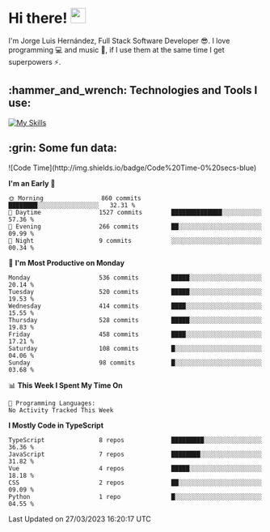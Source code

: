 <h1 align="left">
 <abc>
  <br>Hi there! <img src="https://user-images.githubusercontent.com/42378118/110234147-e3259600-7f4e-11eb-95be-0c4047144dea.gif" width="30"><br>
 </abc>
</h1>

I'm Jorge Luis Hernández, Full Stack Software Developer :sunglasses:. I love programming :computer: and music :musical_score:, if I use them at the same time I get superpowers :zap:. 


<h2 align="left">:hammer_and_wrench: Technologies and Tools I use:</h2>

[![My Skills](https://skillicons.dev/icons?i=js,ts,html,css,py,vue,react,next,nest,postgres,mysql)](https://skillicons.dev)

<h2 align="left">:grin: Some fun data:</h2>
<!--START_SECTION:waka-->
![Code Time](http://img.shields.io/badge/Code%20Time-0%20secs-blue)

**I'm an Early 🐤** 

```text
🌞 Morning                860 commits         ████████░░░░░░░░░░░░░░░░░   32.31 % 
🌆 Daytime                1527 commits        ██████████████░░░░░░░░░░░   57.36 % 
🌃 Evening                266 commits         ██░░░░░░░░░░░░░░░░░░░░░░░   09.99 % 
🌙 Night                  9 commits           ░░░░░░░░░░░░░░░░░░░░░░░░░   00.34 % 
```
📅 **I'm Most Productive on Monday** 

```text
Monday                   536 commits         █████░░░░░░░░░░░░░░░░░░░░   20.14 % 
Tuesday                  520 commits         █████░░░░░░░░░░░░░░░░░░░░   19.53 % 
Wednesday                414 commits         ████░░░░░░░░░░░░░░░░░░░░░   15.55 % 
Thursday                 528 commits         █████░░░░░░░░░░░░░░░░░░░░   19.83 % 
Friday                   458 commits         ████░░░░░░░░░░░░░░░░░░░░░   17.21 % 
Saturday                 108 commits         █░░░░░░░░░░░░░░░░░░░░░░░░   04.06 % 
Sunday                   98 commits          █░░░░░░░░░░░░░░░░░░░░░░░░   03.68 % 
```


📊 **This Week I Spent My Time On** 

```text
💬 Programming Languages: 
No Activity Tracked This Week
```

**I Mostly Code in TypeScript** 

```text
TypeScript               8 repos             █████████░░░░░░░░░░░░░░░░   36.36 % 
JavaScript               7 repos             ████████░░░░░░░░░░░░░░░░░   31.82 % 
Vue                      4 repos             █████░░░░░░░░░░░░░░░░░░░░   18.18 % 
CSS                      2 repos             ██░░░░░░░░░░░░░░░░░░░░░░░   09.09 % 
Python                   1 repo              █░░░░░░░░░░░░░░░░░░░░░░░░   04.55 % 
```




 Last Updated on 27/03/2023 16:20:17 UTC
<!--END_SECTION:waka-->
